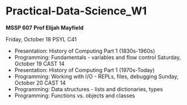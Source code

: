 # Practical-Data-Science_W1

__MSSP 607__
__Prof Elijah Mayfield__

Friday, October 18 PSYL C41
- Presentation: History of Computing Part 1 (1830s-1960s)
- Programming: Fundamentals - variables and flow control
Saturday, October 19 CAST 14
- Presentation: History of Computing Part 1 (1970s-Today)
- Programming: Working with I/O - REPLs, files, debugging
Sunday, October 20 CAST 14
- Programming: Data structures - lists and dictionaries, types
- Programming: Functions vs. objects and classes
